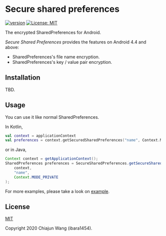 # Secure shared preferences

[![version](https://img.shields.io/badge/version-0.1.0-blue)](https://github.com/ibara1454/secure-shared-preferences/release)
[![License: MIT](https://img.shields.io/badge/License-MIT-blue.svg)](https://opensource.org/licenses/MIT)

The encrypted SharedPreferences for Android.

*Secure Shared Preferences* provides the features on Android 4.4 and above:

- SharedPreferences's file name encryption.
- SharedPreferences's key / value pair encryption.

## Installation

TBD.

## Usage

You can use it like normal SharedPreferences.

In Kotlin,

```kotlin
val context = applicationContext
val preferences = context.getSecuredSharedPreferences("name", Context.MODE_PRIVATE)
```

or in Java,

```java
Context context = getApplicationContext();
SharedPreferences preferences = SecureSharedPreferences.getSecureSharedPreferences(
    context,
    "name",
    Context.MODE_PRIVATE
);
```

For more examples, please take a look on [example](https://github.com/ibara1454/secure-shared-preferences/tree/master/app/src/main/java/com/github/ibara1454/sample).

## License

[MIT](LICENSE)

Copyright 2020 Chiajun Wang (ibara1454).
